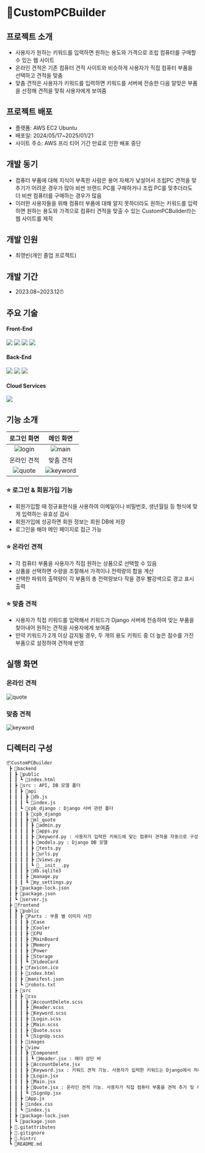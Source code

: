 <div>
<h1>🔌CustomPCBuilder</h1>
</div>

## 프로젝트 소개
* 사용자가 원하는 키워드를 입력하면 원하는 용도와 가격으로 조립 컴퓨터를 구매할 수 있는 웹 사이트
* 온라인 견적은 기존 컴퓨터 견적 사이트와 비슷하게 사용자가 직접 컴퓨터 부품을 선택하고 견적을 맞춤
* 맞춤 견적은 사용자가 키워드를 입력하면 키워드를 서버에 전송한 다음 알맞은 부품을 선정해 견적을 맞춰 사용자에게 보여줌

## 프로젝트 배포
* 플랫폼: AWS EC2 Ubuntu
* 배포일: 2024/05/17~2025/01/21
* 사이트 주소: AWS 프리 티어 기간 만료로 인한 배포 중단

## 개발 동기
* 컴퓨터 부품에 대해 지식이 부족한 사람은 용어 자체가 낯설어서 조립PC 견적을 맞추기가 어려운 경우가 많아 비싼 브랜드 PC를 구매하거나 조립 PC를 맞추더라도 더 비싼 컴퓨터를 구매하는 경우가 많음
* 이러한 사용자들을 위해 컴퓨터 부품에 대해 알지 못하더라도 원하는 키워드를 입력하면 원하는 용도와 가격으로 컴퓨터 견적을 맞출 수 있는 CustomPCBuilder라는 웹 사이트를 제작

## 개발 인원
* 최영빈(개인 졸업 프로젝트)

## 개발 기간
* 2023.08~2023.12⏰

## 주요 기술
#### Front-End

<img src="https://img.shields.io/badge/html5-E34F26?style=for-the-badge&logo=html5&logoColor=white"> <img src="https://img.shields.io/badge/css-1572B6?style=for-the-badge&logo=css3&logoColor=white"> <img src="https://img.shields.io/badge/javascript-F7DF1E?style=for-the-badge&logo=javascript&logoColor=black"> <img src="https://img.shields.io/badge/react-61DAFB?style=for-the-badge&logo=react&logoColor=black"> 
#### Back-End

<img src="https://img.shields.io/badge/node.js-339933?style=for-the-badge&logo=Node.js&logoColor=white"> <img src="https://img.shields.io/badge/django-092E20?style=for-the-badge&logo=django&logoColor=white"> <img src="https://img.shields.io/badge/mysql-4479A1?style=for-the-badge&logo=mysql&logoColor=white">
#### Cloud Services

<img src="https://img.shields.io/badge/amazonaws-232F3E?style=for-the-badge&logo=amazonaws&logoColor=white">

## 기능 소개
| 로그인 화면 | 메인 화면 |
| :----------------------: | :----------------------: |
| ![login](https://github.com/bin778/CustomPCBuilder/assets/31675860/9ee0151d-55d5-415a-9139-8315595af384) | ![main](https://github.com/bin778/CustomPCBuilder/assets/31675860/f3dbd853-5059-4e34-9319-e86538a58ff5) |
| 온라인 견적 | 맞춤 견적 |
| ![quote](https://github.com/bin778/CustomPCBuilder/assets/31675860/367b94ba-3fd3-4598-9586-ccae90fc4628) | ![keyword](https://github.com/bin778/CustomPCBuilder/assets/31675860/dd0b4c0f-8139-4792-9078-8de95b4c77c4) |

### ⭐ 로그인 & 회원가입 기능
* 회원가입할 때 정규표현식을 사용하여 이메일이나 비밀번호, 생년월일 등 형식에 맞게 입력하는 유효성 검사
* 회원가입에 성공하면 회원 정보는 회원 DB에 저장
* 로그인을 해야 메인 페이지로 접근 가능

### ⭐ 온라인 견적
* 각 컴퓨터 부품을 사용자가 직접 원하는 상품으로 선택할 수 있음
* 상품을 선택하면 수량을 조절해서 가격이나 전력량의 합을 계산
* 선택한 파워의 출력량이 각 부품의 총 전력량보다 작을 경우 빨강색으로 경고 표시 출력

### ⭐ 맞춤 견적
* 사용자가 직접 키워드를 입력해서 키워드가 Django 서버에 전송하여 맞는 부품을 찾아내어 원하는 견적을 사용자에게 보여줌
* 만약 키워드가 2개 이상 감지될 경우, 두 개의 용도 키워드 중 더 높은 점수를 가진 부품으로 설정하여 견적에 반영

## 실행 화면
### 온라인 견적
![quote](https://github.com/bin778/CustomPCBuilder/assets/31675860/8729b665-4dac-4e86-bc27-c2b70787eda3)
### 맞춤 견적
![keyword](https://github.com/bin778/CustomPCBuilder/assets/31675860/cc0a4bc3-2d16-4890-a17c-cf9cab6ced0d)

## 디렉터리 구성
```bash
📦CustomPCBuilder
 ┣ 📂backend
 ┃ ┣ 📂public
 ┃ ┃ ┗ 📜index.html
 ┃ ┣ 📂src : API, DB 모델 폴더
 ┃ ┃ ┣ 📂api
 ┃ ┃ ┃ ┣ 📜db.js
 ┃ ┃ ┃ ┗ 📜index.js
 ┃ ┃ ┗ 📂cpb_django : Django 서버 관련 폴더
 ┃ ┃ ┃ ┣ 📂cpb_django
 ┃ ┃ ┃ ┣ 📂ml_quote
 ┃ ┃ ┃ ┃ ┣ 📜admin.py
 ┃ ┃ ┃ ┃ ┣ 📜apps.py
 ┃ ┃ ┃ ┃ ┣ 📜keyword.py : 사용자가 입력한 키워드에 맞는 컴퓨터 견적을 자동으로 구성
 ┃ ┃ ┃ ┃ ┣ 📜models.py : Django DB 모델
 ┃ ┃ ┃ ┃ ┣ 📜tests.py
 ┃ ┃ ┃ ┃ ┣ 📜urls.py
 ┃ ┃ ┃ ┃ ┣ 📜views.py
 ┃ ┃ ┃ ┃ ┗ 📜__init__.py
 ┃ ┃ ┃ ┣ 📜db.sqlite3
 ┃ ┃ ┃ ┣ 📜manage.py
 ┃ ┃ ┃ ┗ 📜my_settings.py
 ┃ ┣ 📜package-lock.json
 ┃ ┣ 📜package.json
 ┃ ┗ 📜server.js
 ┣ 📂frontend
 ┃ ┣ 📂public
 ┃ ┃ ┣ 📂Parts : 부품 별 이미지 사진
 ┃ ┃ ┃ ┣ 📂Case
 ┃ ┃ ┃ ┣ 📂Cooler
 ┃ ┃ ┃ ┣ 📂CPU
 ┃ ┃ ┃ ┣ 📂MainBoard
 ┃ ┃ ┃ ┣ 📂Memory
 ┃ ┃ ┃ ┣ 📂Power
 ┃ ┃ ┃ ┣ 📂Storage
 ┃ ┃ ┃ ┗ 📂VideoCard
 ┃ ┃ ┣ 📜favicon.ico
 ┃ ┃ ┣ 📜index.html
 ┃ ┃ ┣ 📜manifest.json
 ┃ ┃ ┗ 📜robots.txt
 ┃ ┣ 📂src
 ┃ ┃ ┣ 📂css
 ┃ ┃ ┃ ┣ 📜AccountDelete.scss
 ┃ ┃ ┃ ┣ 📜Header.scss
 ┃ ┃ ┃ ┣ 📜Keyword.scss
 ┃ ┃ ┃ ┣ 📜Login.scss
 ┃ ┃ ┃ ┣ 📜Main.scss
 ┃ ┃ ┃ ┣ 📜Quote.scss
 ┃ ┃ ┃ ┗ 📜SignUp.scss
 ┃ ┃ ┣ 📂images
 ┃ ┃ ┣ 📂view
 ┃ ┃ ┃ ┣ 📂Component
 ┃ ┃ ┃ ┃ ┗ 📜Header.jsx : 헤더 상단 바
 ┃ ┃ ┃ ┣ 📜AccountDelete.jsx
 ┃ ┃ ┃ ┣ 📜Keyword.jsx : 키워드 견적 기능. 사용자가 입력한 키워드는 Django에서 처리
 ┃ ┃ ┃ ┣ 📜Login.jsx
 ┃ ┃ ┃ ┣ 📜Main.jsx
 ┃ ┃ ┃ ┣ 📜Quote.jsx : 온라인 견적 기능. 사용자가 직접 컴퓨터 부품을 견적 추가 및 삭제
 ┃ ┃ ┃ ┗ 📜SignUp.jsx
 ┃ ┃ ┣ 📜App.js
 ┃ ┃ ┣ 📜index.css
 ┃ ┃ ┗ 📜index.js
 ┃ ┣ 📜package-lock.json
 ┃ ┗ 📜package.json
 ┣ 📜.gitattributes
 ┣ 📜.gitignore
 ┣ 📜.hintrc
 ┗ 📜README.md
```

